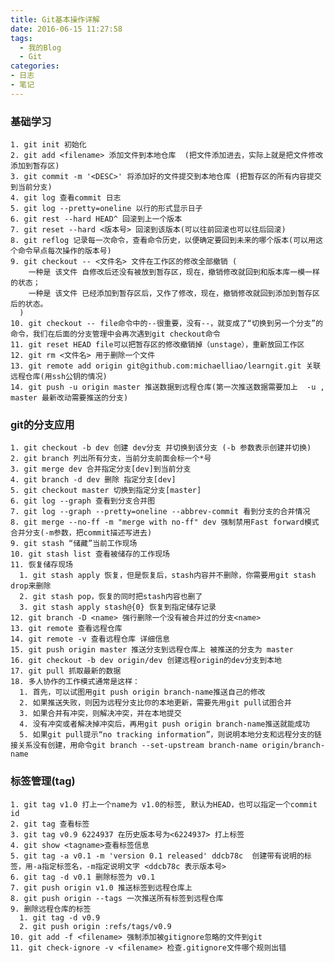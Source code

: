 ```yaml
---
title: Git基本操作详解
date: 2016-06-15 11:27:58
tags:
  - 我的Blog
  - Git
categories:
- 日志
- 笔记
---
```


### 基础学习
    1. git init	初始化
    2. git add <filename> 添加文件到本地仓库  (把文件添加进去，实际上就是把文件修改添加到暂存区)
    3. git commit -m '<DESC>' 将添加好的文件提交到本地仓库 (把暂存区的所有内容提交到当前分支)
    4. git log 查看commit 日志
    5. git log --pretty=oneline 以行的形式显示日子
    6. git rest --hard HEAD^ 回滚到上一个版本
    7. git reset --hard <版本号> 回滚到该版本(可以往前回滚也可以往后回滚)
    8. git reflog 记录每一次命令，查看命令历史，以便确定要回到未来的哪个版本(可以用这个命令早点每次操作的版本号)
    9. git checkout -- <文件名> 文件在工作区的修改全部撤销 (
        一种是 该文件 自修改后还没有被放到暂存区，现在，撤销修改就回到和版本库一模一样的状态；
        一种是 该文件 已经添加到暂存区后，又作了修改，现在，撤销修改就回到添加到暂存区后的状态。
      )
    10. git checkout -- file命令中的--很重要，没有--，就变成了“切换到另一个分支”的命令，我们在后面的分支管理中会再次遇到git checkout命令
    11. git reset HEAD file可以把暂存区的修改撤销掉（unstage），重新放回工作区
    12. git rm <文件名> 用于删除一个文件
    13. git remote add origin git@github.com:michaelliao/learngit.git 关联远程仓库(用ssh公钥的情况)
    14. git push -u origin master 推送数据到远程仓库(第一次推送数据需要加上  -u , master 最新改动需要推送的分支)


### git的分支应用
    1. git checkout -b dev 创建 dev分支 并切换到该分支 (-b 参数表示创建并切换)
    2. git branch 列出所有分支，当前分支前面会标一个*号
    3. git merge dev 合并指定分支[dev]到当前分支
    4. git branch -d dev 删除 指定分支[dev]
    5. git checkout master 切换到指定分支[master]
    6. git log --graph 查看到分支合并图
    7. git log --graph --pretty=oneline --abbrev-commit 看到分支的合并情况
    8. git merge --no-ff -m "merge with no-ff" dev 强制禁用Fast forward模式合并分支(-m参数，把commit描述写进去)
    9. git stash “储藏”当前工作现场
    10. git stash list 查看被储存的工作现场
    11. 恢复储存现场
      1. git stash apply 恢复，但是恢复后，stash内容并不删除，你需要用git stash drop来删除
      2. git stash pop，恢复的同时把stash内容也删了
      3. git stash apply stash@{0} 恢复到指定储存记录
    12. git branch -D <name> 强行删除一个没有被合并过的分支<name>
    13. git remote 查看远程仓库
    14. git remote -v 查看远程仓库 详细信息
    15. git push origin master 推送分支到远程仓库上 被推送的分支为 master
    16. git checkout -b dev origin/dev 创建远程origin的dev分支到本地
    17. git pull 抓取最新的数据
    18. 多人协作的工作模式通常是这样：
      1. 首先，可以试图用git push origin branch-name推送自己的修改
      2. 如果推送失败，则因为远程分支比你的本地更新，需要先用git pull试图合并
      3. 如果合并有冲突，则解决冲突，并在本地提交
      4. 没有冲突或者解决掉冲突后，再用git push origin branch-name推送就能成功
      5. 如果git pull提示“no tracking information”，则说明本地分支和远程分支的链接关系没有创建，用命令git branch --set-upstream branch-name origin/branch-name
### 标签管理(tag)
    1. git tag v1.0 打上一个name为 v1.0的标签, 默认为HEAD，也可以指定一个commit id
    2. git tag 查看标签
    3. git tag v0.9 6224937 在历史版本号为<6224937> 打上标签
    4. git show <tagname>查看标签信息
    5. git tag -a v0.1 -m 'version 0.1 released' ddcb78c  创建带有说明的标签，用-a指定标签名，-m指定说明文字 <ddcb78c 表示版本号>
    6. git tag -d v0.1 删除标签为 v0.1
    7. git push origin v1.0 推送标签到远程仓库上
    8. git push origin --tags 一次推送所有标签到远程仓库
    9. 删除远程仓库的标签
      1. git tag -d v0.9
      2. git push origin :refs/tags/v0.9
    10. git add -f <filename> 强制添加被gitignore忽略的文件到git
    11. git check-ignore -v <filename> 检查.gitignore文件哪个规则出错
